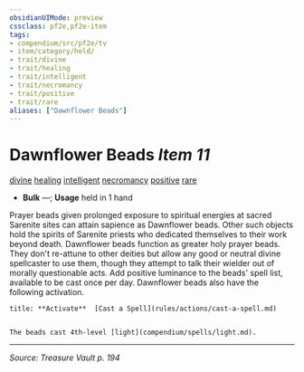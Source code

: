 ```yaml
---
obsidianUIMode: preview
cssclass: pf2e,pf2e-item
tags:
- compendium/src/pf2e/tv
- item/category/held/
- trait/divine
- trait/healing
- trait/intelligent
- trait/necromancy
- trait/positive
- trait/rare
aliases: ["Dawnflower Beads"]
---
```

# Dawnflower Beads *Item 11*  
[divine](divine.md "Divine Tradition Trait")  [healing](healing.md "Healing Effect Trait")  [intelligent](intelligent-gmg.md "Intelligent Item Trait")  [necromancy](necromancy.md "Necromancy School Trait")  [positive](positive.md "Positive Energy & Element Trait")  [rare](rare.md "Rare Rarity Trait")  

- **Bulk** —; **Usage** held in 1 hand

Prayer beads given prolonged exposure to spiritual energies at sacred Sarenite sites can attain sapience as Dawnflower beads. Other such objects hold the spirits of Sarenite priests who dedicated themselves to their work beyond death. Dawnflower beads function as greater holy prayer beads. They don't re-attune to other deities but allow any good or neutral divine spellcaster to use them, though they attempt to talk their wielder out of morally questionable acts. Add positive luminance to the beads' spell list, available to be cast once per day. Dawnflower beads also have the following activation.

```ad-embed-ability
title: **Activate**  [Cast a Spell](rules/actions/cast-a-spell.md)


The beads cast 4th-level [light](compendium/spells/light.md).
```


---
*Source: Treasure Vault p. 194*